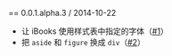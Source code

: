 == 0.0.1.alpha.3 / 2014-10-22

- 让 iBooks 使用样式表中指定的字体（[#1](https://github.com/AndorChen/persie/issues/1)）
- 把 `aside` 和 `figure` 换成 `div`（[#2](https://github.com/AndorChen/persie/issues/2)）
